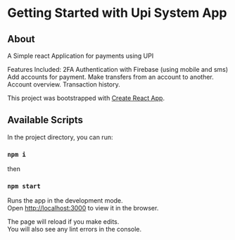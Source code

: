 # Getting Started with Upi System App

## About
A Simple react Application for payments using UPI

Features Included:
2FA Authentication with Firebase (using mobile and sms)
Add accounts for payment.
Make transfers from an account to another.
Account overview.
Transaction history.


This project was bootstrapped with [Create React App](https://github.com/facebook/create-react-app).

## Available Scripts

In the project directory, you can run:
### `npm i`

then

### `npm start`

Runs the app in the development mode.\
Open [http://localhost:3000](http://localhost:3000) to view it in the browser.

The page will reload if you make edits.\
You will also see any lint errors in the console.
